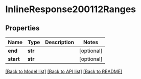 # InlineResponse200112Ranges

## Properties
Name | Type | Description | Notes
------------ | ------------- | ------------- | -------------
**end** | **str** |  | [optional] 
**start** | **str** |  | [optional] 

[[Back to Model list]](../README.md#documentation-for-models) [[Back to API list]](../README.md#documentation-for-api-endpoints) [[Back to README]](../README.md)

